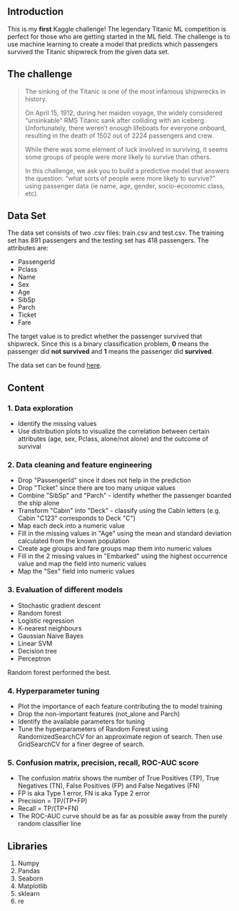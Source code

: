 ## Introduction
This is my **first** Kaggle challenge! The legendary Titanic ML competition is perfect for those who are getting started in the ML field. The challenge is to use machine learning to create a model that predicts which passengers survived the Titanic shipwreck from the given data set.
## The challenge
> The sinking of the Titanic is one of the most infamous shipwrecks in history.
>
> On April 15, 1912, during her maiden voyage, the widely considered “unsinkable” RMS Titanic sank after colliding with an iceberg. Unfortunately, there weren’t enough lifeboats for everyone onboard, resulting in the death of 1502 out of 2224 passengers and crew.
>
> While there was some element of luck involved in surviving, it seems some groups of people were more likely to survive than others.
>
> In this challenge, we ask you to build a predictive model that answers the question: “what sorts of people were more likely to survive?” using passenger data (ie name, age, gender, socio-economic class, etc).



## Data Set
The data set consists of two .csv files: train.csv and test.csv. The training set has 891 passengers and the testing set has 418 passengers. The attributes are:
* PassengerId
* Pclass
* Name
* Sex
* Age
* SibSp
* Parch
* Ticket
* Fare

The target value is to predict whether the passenger survived that shipwreck. Since this is a binary classification problem, **0** means the passenger did **not survived** and **1** means the passenger did **survived**. 

The data set can be found [here](https://www.kaggle.com/c/titanic/data). 

## Content
### 1. Data exploration
- Identify the missing values 
- Use distribution plots to visualize the correlation between certain attributes (age, sex, Pclass, alone/not alone) and the outcome of survival
### 2. Data cleaning and feature engineering
- Drop "PassengerId" since it does not help in the prediction
- Drop "Ticket" since there are too many unique values
- Combine "SibSp" and "Parch" - identify whether the passenger boarded the ship alone
- Transform "Cabin" into "Deck" - classify using the Cabin letters (e.g. Cabin "C123" corresponds to Deck "C")
- Map each deck into a numeric value
- Fill in the missing values in "Age" using the mean and standard deviation calculated from the known population
- Create age groups and fare groups map them into numeric values
- Fill in the 2 missing values in "Embarked" using the highest occurrence value and map the field into numeric values
- Map the "Sex" field into numeric values
### 3. Evaluation of different models
- Stochastic gradient descent
- Random forest
- Logistic regression
- K-nearest neighbours
- Gaussian Naive Bayes
- Linear SVM
- Decision tree
- Perceptron  

Random forest performed the best. 
### 4. Hyperparameter tuning
- Plot the importance of each feature contributing the to model training
- Drop the non-important features (not_alone and Parch)
- Identify the available parameters for tuning 
- Tune the hyperparameters of Random Forest using RandomizedSearchCV for an approximate region of search. Then use GridSearchCV for a finer degree of search. 
### 5. Confusion matrix, precision, recall, ROC-AUC score
- The confusion matrix shows the number of True Positives (TP), True Negatives (TN), False Positives (FP) and False Negatives (FN)
- FP is aka Type 1 error, FN is aka Type 2 error
- Precision = TP/(TP+FP)
- Recall = TP/(TP+FN)
- The ROC-AUC curve should be as far as possible away from the purely random classifier line

## Libraries
1. Numpy
2. Pandas
3. Seaborn
4. Matplotlib
5. sklearn
6. re
